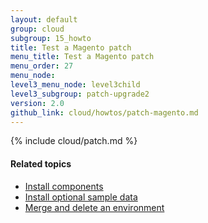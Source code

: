 ```yaml
---
layout: default
group: cloud
subgroup: 15_howto
title: Test a Magento patch
menu_title: Test a Magento patch
menu_order: 27
menu_node: 
level3_menu_node: level3child
level3_subgroup: patch-upgrade2
version: 2.0
github_link: cloud/howtos/patch-magento.md
---
```


{% include cloud/patch.md %}

#### Related topics
*   [Install components]({{page.baseurl}}cloud/howtos/install-components.html)
*   [Install optional sample data]({{page.baseurl}}cloud/howtos/sample-data.html)
*   [Merge and delete an environment]({{page.baseurl}}cloud/howtos/environment-tutorial-env-merge.html)
